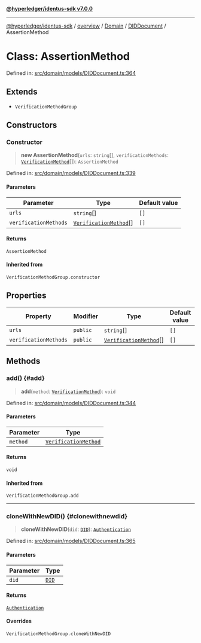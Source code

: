 [**@hyperledger/identus-sdk v7.0.0**](../../../../../../README.md)

***

[@hyperledger/identus-sdk](../../../../../../README.md) / [overview](../../../../../README.md) / [Domain](../../../README.md) / [DIDDocument](../README.md) / AssertionMethod

# Class: AssertionMethod

Defined in: [src/domain/models/DIDDocument.ts:364](https://github.com/hyperledger/identus-edge-agent-sdk-ts/blob/96423ee84b124a31ce63036d9d623d1cb73a13c2/src/domain/models/DIDDocument.ts#L364)

## Extends

- `VerificationMethodGroup`

## Constructors

### Constructor

> **new AssertionMethod**(`urls`: `string`[], `verificationMethods`: [`VerificationMethod`](VerificationMethod.md)[]): `AssertionMethod`

Defined in: [src/domain/models/DIDDocument.ts:339](https://github.com/hyperledger/identus-edge-agent-sdk-ts/blob/96423ee84b124a31ce63036d9d623d1cb73a13c2/src/domain/models/DIDDocument.ts#L339)

#### Parameters

| Parameter | Type | Default value |
| ------ | ------ | ------ |
| `urls` | `string`[] | `[]` |
| `verificationMethods` | [`VerificationMethod`](VerificationMethod.md)[] | `[]` |

#### Returns

`AssertionMethod`

#### Inherited from

`VerificationMethodGroup.constructor`

## Properties

| Property | Modifier | Type | Default value | Inherited from | Defined in |
| ------ | ------ | ------ | ------ | ------ | ------ |
| <a id="urls"></a> `urls` | `public` | `string`[] | `[]` | `VerificationMethodGroup.urls` | [src/domain/models/DIDDocument.ts:340](https://github.com/hyperledger/identus-edge-agent-sdk-ts/blob/96423ee84b124a31ce63036d9d623d1cb73a13c2/src/domain/models/DIDDocument.ts#L340) |
| <a id="verificationmethods"></a> `verificationMethods` | `public` | [`VerificationMethod`](VerificationMethod.md)[] | `[]` | `VerificationMethodGroup.verificationMethods` | [src/domain/models/DIDDocument.ts:341](https://github.com/hyperledger/identus-edge-agent-sdk-ts/blob/96423ee84b124a31ce63036d9d623d1cb73a13c2/src/domain/models/DIDDocument.ts#L341) |

## Methods

### add() {#add}

> **add**(`method`: [`VerificationMethod`](VerificationMethod.md)): `void`

Defined in: [src/domain/models/DIDDocument.ts:344](https://github.com/hyperledger/identus-edge-agent-sdk-ts/blob/96423ee84b124a31ce63036d9d623d1cb73a13c2/src/domain/models/DIDDocument.ts#L344)

#### Parameters

| Parameter | Type |
| ------ | ------ |
| `method` | [`VerificationMethod`](VerificationMethod.md) |

#### Returns

`void`

#### Inherited from

`VerificationMethodGroup.add`

***

### cloneWithNewDID() {#clonewithnewdid}

> **cloneWithNewDID**(`did`: [`DID`](../../../classes/DID.md)): [`Authentication`](Authentication.md)

Defined in: [src/domain/models/DIDDocument.ts:365](https://github.com/hyperledger/identus-edge-agent-sdk-ts/blob/96423ee84b124a31ce63036d9d623d1cb73a13c2/src/domain/models/DIDDocument.ts#L365)

#### Parameters

| Parameter | Type |
| ------ | ------ |
| `did` | [`DID`](../../../classes/DID.md) |

#### Returns

[`Authentication`](Authentication.md)

#### Overrides

`VerificationMethodGroup.cloneWithNewDID`

